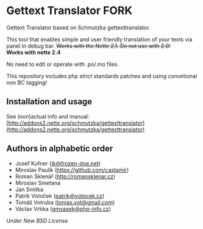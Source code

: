 Gettext Translator FORK
===

Gettext Translator based on Schmutzka gettexttranslator. 

This tool that enables simple and user friendly translation of your texts via panel in debug bar.
<s>Works with the Nette 2.1. Do not use with 2.0!</s><br />
<b>Works with nette 2.4</b>

No need to edit or operate with .po/.mo files.

This repository includes php strict standards patches and using convetional non BC tagging!

Installation and usage
---

See (non)actual info and manual: [http://addons2.nette.org/schmutzka/gettexttranslator](http://addons2.nette.org/schmutzka/gettexttranslator)


Authors in alphabetic order
---

- Josef Kufner (jk@frozen-doe.net)
- Miroslav Paulík (https://github.com/castamir)
- Roman Sklenář (http://romansklenar.cz)
- Miroslav Smetana
- Jan Smitka
- Patrik Votoček (patrik@votocek.cz)
- Tomáš Votruba (tomas.vot@gmail.com)
- Václav Vrbka (gmvasek@php-info.cz)


Under *New BSD License*
